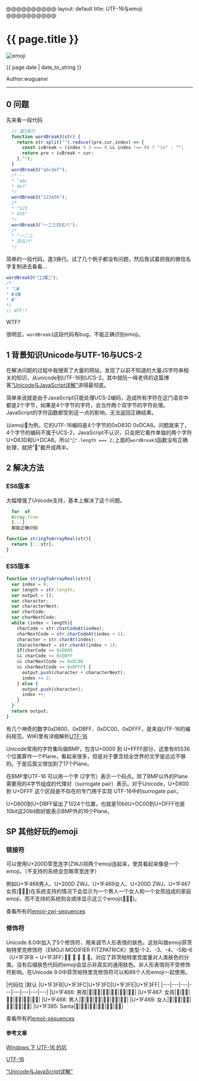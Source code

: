 @@@@@@@@@@
layout: default
title: UTF-16与emoji
@@@@@@@@@@

# {{ page.title }}

![emoji](/blog/images/blog/emoji.jpg)


{{ page.date | date_to_string }}

Author:wuguanxi

***

## 0 问题

先来看一段代码

```javascript
  // 逢3换行
  function wordBreak3(str) {
    return str.split("").reduce((pre,cur,index) => {
      const isBreak = (index % 3 === 0 && index !== 0) ? "\n" : "";
      return pre + isBreak + cur;
    },"");
  }
  wordBreak3("abcdef");
  /*···
  * "abc
  * def"
  */
  wordBreak3("123456");
  /*
  * "123
  * 456"
  */
  wordBreak3("一二三四五六");
  /*
  * "一二三
  * 四五六"
  */
```

简单的一段代码，逢3换行。试了几个例子都没有问题，然后我试着把我的微信名字复制进去看看...

```javascript
wordBreak3("💨💨禧🐳");
/*
* "💨�
* �禧�
* �"
*/
// WTF!?
```

WTF?

很明显，`wordBreak3`这段代码有bug，不能正确识别emoji。

## 1 背景知识Unicode与UTF-16与UCS-2

在解决问题的过程中我搜索了大量的网站，发现了以前不知道的大量JS字符串相关的知识，从unicode到UTF-16到UCS-2。其中就阮一峰老师的这篇博客[“Unicode与JavaScript详解”](http://www.ruanyifeng.com/blog/2014/12/unicode.html)讲得最彻底。

简单来说就是由于JavaScript只能处理UCS-2编码，造成所有字符在这门语言中都是2个字节，如果是4个字节的字符，会当作两个双字节的字符处理。JavaScript的字符函数都受到这一点的影响，无法返回正确结果。

以emoji💨为例，它的UTF-16编码是4个字节的0xD83D 0xDCA8。问题就来了，4个字节的编码不属于UCS-2，JavaScript不认识，只会把它看作单独的两个字符U+D83D和U+DCA8。所以`"💨".length === 2;`上面的`wordBreak3`函数没有正确处理，就把"💨"截开成两半。

## 2 解决方法

### ES6版本
大幅增强了Unicode支持，基本上解决了这个问题。

```javascript
  for  of 
  Array.from
  [...]
  都能正确识别
````

```javascript
function stringToArrayReal(str){
  return [...str];
}
```

### ES5版本

```javascript
function stringToArrayReal(str){
  var index = 0;
  var length = str.length;
  var output = [];
  var character;
  var characterNext;
  var charCode;
  var charNextCode;
  while (index < length){
    charCode = str.charCodeAt(index);
    charNextCode = str.charCodeAt(index + 1);
    character = str.charAt(index);
    characterNext = str.charAt(index + 1);
    if(charCode >= 0xD800 
    && charCode <= 0xDBFF 
    && charNextCode >= 0xDC00 
    && charNextCode <= 0xDFFF) {
      output.push(character + characterNext);
      index += 2;
    } else {
      output.push(character);
      index ++;
    }
  }
  return output;
}
```

有几个神奇的数字0xD800、0xDBFF、0xDC00、0xDFFF，是来自UTF-16的编码规范。WIKI里有详细解析[UTF-16](https://zh.wikipedia.org/wiki/UTF-16)

Unicode常用的字符集叫做BMP，包含U+0000 到 U+FFFF部分，这里有65536个位置算作一个Plane，看起来很多，但是对于要含括全世界的文字是远远不够的。于是后面又增加到了17个Plane。

在BMP里UTF-16 可以用一个字 (2字节）表示一个码点。除了BMP以外的Plane需要用的4字节组成的代理对（surrogate pair）表示。对于Unicode，U+D800 到 U+DFFF 这个区段是不存在的专门用于实现 UTF-16中的surrogate pair。

U+D800到U+DBFF留出了1024个位置，也就是10bitU+DC00到U+DFFF也是10bit这20bit刚好能表示BMP外的16个Plane。


## SP 其他好玩的emoji
### 链接符
可以使用U+200D零宽连字(ZWJ)将两个emoji连起来，使其看起来像是一个emoji。（不支持的系统会忽略零宽连字）

例如U+1F468男人、U+200D ZWJ、U+1F469女人、U+200D ZWJ、U+1F467女孩(👨‍👩‍👧)在系统支持的情况下会显示为一个男人一个女人和一个女孩组成的家庭emoji，而不支持的系统则会顺序显示这三个emoji(👨👩👧)。

查看所有的[emoji-zwj-sequences](http://www.unicode.org/Public/emoji/12.0/emoji-zwj-sequences.txt)

### 修饰符
Unicode 8.0中加入了5个修饰符，用来调节人形表情的肤色。这些叫做emoji菲茨帕特里克修饰符（EMOJI MODIFIER FITZPATRICK）类型-1-2、-3、-4、-5和-6（U+1F3FB ~ U+1F3FF）：🏻 🏼 🏽 🏾 🏿。对应了菲茨帕特里克度量对人类肤色的分类。没有后缀肤色代码的emoji会显示非真实的通用肤色。非人形表情则不受修饰符影响。在Unicode 9.0中菲茨帕特里克修饰符可以和86个人形emoji一起使用。



|代码位	|默认	|U+1F3FB|U+1F3FC|U+1F3FD|U+1F3FE|U+1F3FF|
|---|---|---|---|---|---|---|---|
|U+1F466: 男孩|👦|👦🏻|👦🏼|👦🏽|👦🏾|👦🏿|
|U+1F467: 女孩|👧|👧🏻|👧🏼|👧🏽|👧🏾|👧🏿|
|U+1F468: 男人|👨|👨🏻|👨🏼|👨🏽|👨🏾|👨🏿|
|U+1F469: 女人|👩|👩🏻|👩🏼|👩🏽|👩🏾|👩🏿|
|U+1F385: Santa|🎅|🎅🏻|🎅🏼|🎅🏽|🎅🏾|🎅🏿|


查看所有的[emoji-sequences](http://www.unicode.org/Public/emoji/12.0/emoji-sequences.txt)


#### 参考文章

[Windows 下 UTF-16 的坑](https://blog.codingnow.com/2019/05/windows_utf16.html)

[UTF-16](https://zh.wikipedia.org/wiki/UTF-16)

[“Unicode与JavaScript详解”](http://www.ruanyifeng.com/blog/2014/12/unicode.html)



